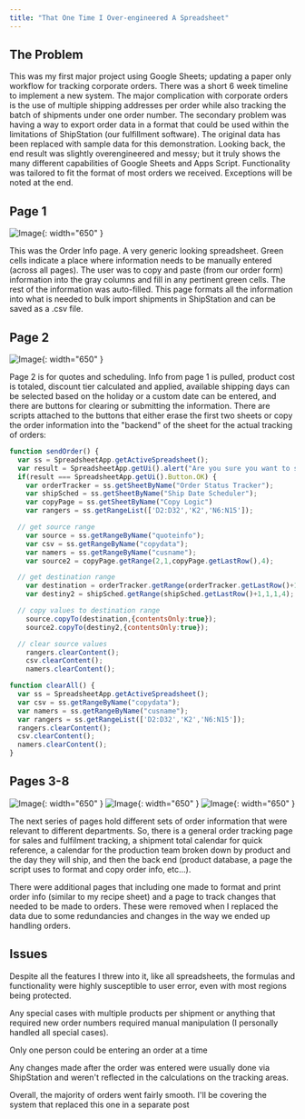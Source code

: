 ```yaml
---
title: "That One Time I Over-engineered A Spreadsheet"
---
```


## The Problem

This was my first major project using Google Sheets; updating a paper only workflow for tracking corporate orders. There was a short 6 week timeline to implement a new system. The major complication with corporate orders is the use of multiple shipping addresses per order while also tracking the batch of shipments under one order number. The secondary problem was having a way to export order data in a format that could be used within the limitations of ShipStation (our fulfillment software). The original data has been replaced with sample data for this demonstration. Looking back, the end result was slightly overengineered and messy; but it truly shows the many different capabilities of Google Sheets and Apps Script. Functionality was tailored to fit the format of most orders we received. Exceptions will be noted at the end.

## Page 1

![Image]({{site.baseurl}}/assets/images/post2a.webp){: width="650" }

This was the Order Info page. A very generic looking spreadsheet. Green cells indicate a place where information needs to be manually entered (across all pages). The user was to copy and paste (from our order form) information into the gray columns and fill in any pertinent green cells. The rest of the information was auto-filled. This page formats all the information into what is needed to bulk import shipments in ShipStation and can be saved as a .csv file. 

## Page 2

![Image]({{site.baseurl}}/assets/images/post2b.webp){: width="650" }

Page 2 is for quotes and scheduling. Info from page 1 is pulled, product cost is totaled, discount tier calculated and applied, available shipping days can be selected based on the holiday or a custom date can be entered, and there are buttons for clearing or submitting the information. There are scripts attached to the buttons that either erase the first two sheets or copy the order information into the "backend" of the sheet for the actual tracking of orders:

~~~ javascript
function sendOrder() {
  var ss = SpreadsheetApp.getActiveSpreadsheet();
  var result = SpreadsheetApp.getUi().alert("Are you sure you want to submit this order and clear the sheet?", SpreadsheetApp.getUi().ButtonSet.OK_CANCEL);
  if(result === SpreadsheetApp.getUi().Button.OK) {
    var orderTracker = ss.getSheetByName("Order Status Tracker");
    var shipSched = ss.getSheetByName("Ship Date Scheduler");
    var copyPage = ss.getSheetByName("Copy Logic")
    var rangers = ss.getRangeList(['D2:D32','K2','N6:N15']);

  // get source range
    var source = ss.getRangeByName("quoteinfo");
    var csv = ss.getRangeByName("copydata");
    var namers = ss.getRangeByName("cusname");
    var source2 = copyPage.getRange(2,1,copyPage.getLastRow(),4);

  // get destination range
    var destination = orderTracker.getRange(orderTracker.getLastRow()+1,1,1,7);
    var destiny2 = shipSched.getRange(shipSched.getLastRow()+1,1,1,4);

  // copy values to destination range
    source.copyTo(destination,{contentsOnly:true});
    source2.copyTo(destiny2,{contentsOnly:true});

  // clear source values
    rangers.clearContent();
    csv.clearContent();
    namers.clearContent();

function clearAll() {
  var ss = SpreadsheetApp.getActiveSpreadsheet();
  var csv = ss.getRangeByName("copydata");
  var namers = ss.getRangeByName("cusname");
  var rangers = ss.getRangeList(['D2:D32','K2','N6:N15']);
  rangers.clearContent();
  csv.clearContent();
  namers.clearContent();
}
~~~

## Pages 3-8 

![Image]({{site.baseurl}}/assets/images/post2c.webp){: width="650" }
![Image]({{site.baseurl}}/assets/images/post2d.webp){: width="650" }
![Image]({{site.baseurl}}/assets/images/post2e.webp){: width="650" }

The next series of pages hold different sets of order information that were relevant to different departments. So, there is a general order tracking page for sales and fulfilment tracking, a shipment total calendar for quick reference, a calendar for the production team broken down by product and the day they will ship, and then the back end (product database, a page the script uses to format and copy order info, etc...). 

There were additional pages that including one made to format and print order info (similar to my recipe sheet) and a page to track changes that needed to be made to orders. These were removed when I replaced the data due to some redundancies and changes in the way we ended up handling orders.

## Issues

Despite all the features I threw into it, like all spreadsheets, the formulas and functionality were highly susceptible to user error, even with most regions being protected. 

Any special cases with multiple products per shipment or anything that required new order numbers required manual manipulation (I personally handled all special cases).

Only one person could be entering an order at a time

Any changes made after the order was entered were usually done via ShipStation and weren't reflected in the calculations on the tracking areas.

Overall, the majority of orders went fairly smooth. I'll be covering the system that replaced this one in a separate post